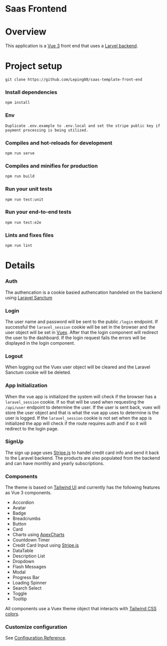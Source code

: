 # Saas Frontend

# Overview

This application is a [Vue 3](https://vuejs.org/) front end that uses a [Larvel backend](https://github.com/Leping08/saas-template-back-end).


# Project setup
```
git clone https://github.com/Leping08/saas-template-front-end
```

### Install dependencies
```
npm install
```

### Env
```
Duplicate .env.example to .env.local and set the stripe public key if payment processing is being utilized.
```

### Compiles and hot-reloads for development
```
npm run serve
```

### Compiles and minifies for production
```
npm run build
```

### Run your unit tests
```
npm run test:unit
```

### Run your end-to-end tests
```
npm run test:e2e
```

### Lints and fixes files
```
npm run lint
```

# Details

### Auth

The authencation is a cookie basied authencation handeled on the backend using [Laravel Sanctum](https://laravel.com/docs/master/sanctum)

### Login

The user name and password will be sent to the public `/login` endpoint. If successful the `laravel_session` cookie will be set in the browser and the user object will be set in [Vuex](https://vuex.vuejs.org/). After that the login component will redirect the user to the dashboard. If the login request fails the errors will be displayed in the login component.

### Logout

When logging out the Vuex user object will be cleared and the Laravel Sanctum cookie will be deleted.

### App Initialization

When the vue app is initialized the system will check if the browser has a `laravel_session` cookie. If so that will be used when requesting the `/api/user` endpoint to determine the user. If the user is sent back, vuex will store the user object and that is what the vue app uses to determine is the user is logged. If the `laravel_session` cookie is not set when the app is initialized the app will check if the route requires auth and if so it will redirect to the login page.

### SignUp

The sign up page uses [Stripe.js](https://stripe.com/docs/js) to handel credit card info and send it back to the Laravel backend. The products are also populated from the backend and can have monthly and yearly subscriptions.

### Components

The theme is based on [Tailwind UI](https://tailwindui.com/) and currently has the following features as Vue 3 components.

- Accordion
- Avatar
- Badge
- Breadcrumbs
- Button
- Card
- Charts using [ApexCharts](https://apexcharts.com/)
- Countdown Timer
- Credit Card Input using [Stripe.js](https://stripe.com/docs/js)
- DataTable
- Description List
- Dropdown
- Flash Messages
- Modal
- Progress Bar
- Loading Spinner
- Search Select
- Toggle
- Tooltip

All components use a Vuex theme object that interacts with [Tailwind CSS colors](https://tailwindcss.com/docs/background-color).

### Customize configuration
See [Configuration Reference](https://cli.vuejs.org/config/).
